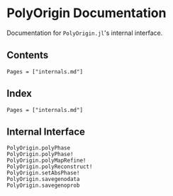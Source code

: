 # PolyOrigin Documentation

Documentation for `PolyOrigin.jl`'s internal interface.


## Contents

```@contents
Pages = ["internals.md"]
```

## Index

```@index
Pages = ["internals.md"]
```

## Internal Interface

```@docs
PolyOrigin.polyPhase
PolyOrigin.polyPhase!
PolyOrigin.polyMapRefine!
PolyOrigin.polyReconstruct!
PolyOrigin.setAbsPhase!
PolyOrigin.savegenodata
PolyOrigin.savegenoprob
```
